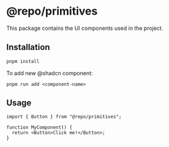 # @repo/primitives

This package contains the UI components used in the project.

## Installation

```sh
pnpm install
```

To add new @shadcn component:

`pnpm run add <component-name>`

## Usage

```tsx
import { Button } from "@repo/primitives";

function MyComponent() {
  return <Button>Click me!</Button>;
}
```
